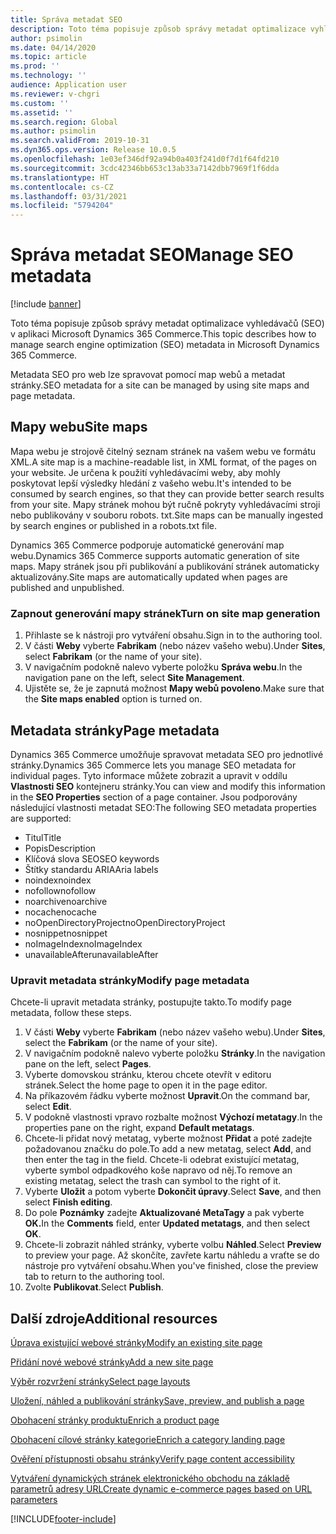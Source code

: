 ```yaml
---
title: Správa metadat SEO
description: Toto téma popisuje způsob správy metadat optimalizace vyhledávačů (SEO) v aplikaci Microsoft Dynamics 365 Commerce.
author: psimolin
ms.date: 04/14/2020
ms.topic: article
ms.prod: ''
ms.technology: ''
audience: Application user
ms.reviewer: v-chgri
ms.custom: ''
ms.assetid: ''
ms.search.region: Global
ms.author: psimolin
ms.search.validFrom: 2019-10-31
ms.dyn365.ops.version: Release 10.0.5
ms.openlocfilehash: 1e03ef346df92a94b0a403f241d0f7d1f64fd210
ms.sourcegitcommit: 3cdc42346bb653c13ab33a7142dbb7969f1f6dda
ms.translationtype: HT
ms.contentlocale: cs-CZ
ms.lasthandoff: 03/31/2021
ms.locfileid: "5794204"
---
```

# <a name="manage-seo-metadata"></a><span data-ttu-id="1b5d0-103">Správa metadat SEO</span><span class="sxs-lookup"><span data-stu-id="1b5d0-103">Manage SEO metadata</span></span>

[!include [banner](includes/banner.md)]

<span data-ttu-id="1b5d0-104">Toto téma popisuje způsob správy metadat optimalizace vyhledávačů (SEO) v aplikaci Microsoft Dynamics 365 Commerce.</span><span class="sxs-lookup"><span data-stu-id="1b5d0-104">This topic describes how to manage search engine optimization (SEO) metadata in Microsoft Dynamics 365 Commerce.</span></span>

<span data-ttu-id="1b5d0-105">Metadata SEO pro web lze spravovat pomocí map webů a metadat stránky.</span><span class="sxs-lookup"><span data-stu-id="1b5d0-105">SEO metadata for a site can be managed by using site maps and page metadata.</span></span>
    
## <a name="site-maps"></a><span data-ttu-id="1b5d0-106">Mapy webu</span><span class="sxs-lookup"><span data-stu-id="1b5d0-106">Site maps</span></span>

<span data-ttu-id="1b5d0-107">Mapa webu je strojově čitelný seznam stránek na vašem webu ve formátu XML.</span><span class="sxs-lookup"><span data-stu-id="1b5d0-107">A site map is a machine-readable list, in XML format, of the pages on your website.</span></span> <span data-ttu-id="1b5d0-108">Je určena k použití vyhledávacími weby, aby mohly poskytovat lepší výsledky hledání z vašeho webu.</span><span class="sxs-lookup"><span data-stu-id="1b5d0-108">It's intended to be consumed by search engines, so that they can provide better search results from your site.</span></span> <span data-ttu-id="1b5d0-109">Mapy stránek mohou být ručně pokryty vyhledávacími stroji nebo publikovány v souboru robots. txt.</span><span class="sxs-lookup"><span data-stu-id="1b5d0-109">Site maps can be manually ingested by search engines or published in a robots.txt file.</span></span>

<span data-ttu-id="1b5d0-110">Dynamics 365 Commerce podporuje automatické generování map webu.</span><span class="sxs-lookup"><span data-stu-id="1b5d0-110">Dynamics 365 Commerce supports automatic generation of site maps.</span></span> <span data-ttu-id="1b5d0-111">Mapy stránek jsou při publikování a publikování stránek automaticky aktualizovány.</span><span class="sxs-lookup"><span data-stu-id="1b5d0-111">Site maps are automatically updated when pages are published and unpublished.</span></span>

### <a name="turn-on-site-map-generation"></a><span data-ttu-id="1b5d0-112">Zapnout generování mapy stránek</span><span class="sxs-lookup"><span data-stu-id="1b5d0-112">Turn on site map generation</span></span>

1. <span data-ttu-id="1b5d0-113">Přihlaste se k nástroji pro vytváření obsahu.</span><span class="sxs-lookup"><span data-stu-id="1b5d0-113">Sign in to the authoring tool.</span></span>
1. <span data-ttu-id="1b5d0-114">V části **Weby** vyberte **Fabrikam** (nebo název vašeho webu).</span><span class="sxs-lookup"><span data-stu-id="1b5d0-114">Under **Sites**, select **Fabrikam** (or the name of your site).</span></span>
1. <span data-ttu-id="1b5d0-115">V navigačním podokně nalevo vyberte položku **Správa webu**.</span><span class="sxs-lookup"><span data-stu-id="1b5d0-115">In the navigation pane on the left, select **Site Management**.</span></span>
1. <span data-ttu-id="1b5d0-116">Ujistěte se, že je zapnutá možnost **Mapy webů povoleno**.</span><span class="sxs-lookup"><span data-stu-id="1b5d0-116">Make sure that the **Site maps enabled** option is turned on.</span></span>

## <a name="page-metadata"></a><span data-ttu-id="1b5d0-117">Metadata stránky</span><span class="sxs-lookup"><span data-stu-id="1b5d0-117">Page metadata</span></span>

<span data-ttu-id="1b5d0-118">Dynamics 365 Commerce umožňuje spravovat metadata SEO pro jednotlivé stránky.</span><span class="sxs-lookup"><span data-stu-id="1b5d0-118">Dynamics 365 Commerce lets you manage SEO metadata for individual pages.</span></span> <span data-ttu-id="1b5d0-119">Tyto informace můžete zobrazit a upravit v oddílu **Vlastnosti SEO** kontejneru stránky.</span><span class="sxs-lookup"><span data-stu-id="1b5d0-119">You can view and modify this information in the **SEO Properties** section of a page container.</span></span> <span data-ttu-id="1b5d0-120">Jsou podporovány následující vlastnosti metadat SEO:</span><span class="sxs-lookup"><span data-stu-id="1b5d0-120">The following SEO metadata properties are supported:</span></span>

- <span data-ttu-id="1b5d0-121">Titul</span><span class="sxs-lookup"><span data-stu-id="1b5d0-121">Title</span></span>
- <span data-ttu-id="1b5d0-122">Popis</span><span class="sxs-lookup"><span data-stu-id="1b5d0-122">Description</span></span>
- <span data-ttu-id="1b5d0-123">Klíčová slova SEO</span><span class="sxs-lookup"><span data-stu-id="1b5d0-123">SEO keywords</span></span>
- <span data-ttu-id="1b5d0-124">Štítky standardu ARIA</span><span class="sxs-lookup"><span data-stu-id="1b5d0-124">Aria labels</span></span>
- <span data-ttu-id="1b5d0-125">noindex</span><span class="sxs-lookup"><span data-stu-id="1b5d0-125">noindex</span></span>
- <span data-ttu-id="1b5d0-126">nofollow</span><span class="sxs-lookup"><span data-stu-id="1b5d0-126">nofollow</span></span>
- <span data-ttu-id="1b5d0-127">noarchive</span><span class="sxs-lookup"><span data-stu-id="1b5d0-127">noarchive</span></span>
- <span data-ttu-id="1b5d0-128">nocache</span><span class="sxs-lookup"><span data-stu-id="1b5d0-128">nocache</span></span>
- <span data-ttu-id="1b5d0-129">noOpenDirectoryProject</span><span class="sxs-lookup"><span data-stu-id="1b5d0-129">noOpenDirectoryProject</span></span>
- <span data-ttu-id="1b5d0-130">nosnippet</span><span class="sxs-lookup"><span data-stu-id="1b5d0-130">nosnippet</span></span>
- <span data-ttu-id="1b5d0-131">noImageIndex</span><span class="sxs-lookup"><span data-stu-id="1b5d0-131">noImageIndex</span></span>
- <span data-ttu-id="1b5d0-132">unavailableAfter</span><span class="sxs-lookup"><span data-stu-id="1b5d0-132">unavailableAfter</span></span>

### <a name="modify-page-metadata"></a><span data-ttu-id="1b5d0-133">Upravit metadata stránky</span><span class="sxs-lookup"><span data-stu-id="1b5d0-133">Modify page metadata</span></span>

<span data-ttu-id="1b5d0-134">Chcete-li upravit metadata stránky, postupujte takto.</span><span class="sxs-lookup"><span data-stu-id="1b5d0-134">To modify page metadata, follow these steps.</span></span>

1. <span data-ttu-id="1b5d0-135">V části **Weby** vyberte **Fabrikam** (nebo název vašeho webu).</span><span class="sxs-lookup"><span data-stu-id="1b5d0-135">Under **Sites**, select the **Fabrikam** (or the name of your site).</span></span>
1. <span data-ttu-id="1b5d0-136">V navigačním podokně nalevo vyberte položku **Stránky**.</span><span class="sxs-lookup"><span data-stu-id="1b5d0-136">In the navigation pane on the left, select **Pages**.</span></span>
1. <span data-ttu-id="1b5d0-137">Vyberte domovskou stránku, kterou chcete otevřít v editoru stránek.</span><span class="sxs-lookup"><span data-stu-id="1b5d0-137">Select the home page to open it in the page editor.</span></span>
1. <span data-ttu-id="1b5d0-138">Na příkazovém řádku vyberte možnost **Upravit**.</span><span class="sxs-lookup"><span data-stu-id="1b5d0-138">On the command bar, select **Edit**.</span></span>
1. <span data-ttu-id="1b5d0-139">V podokně vlastnosti vpravo rozbalte možnost **Výchozí metatagy**.</span><span class="sxs-lookup"><span data-stu-id="1b5d0-139">In the properties pane on the right, expand **Default metatags**.</span></span>
1. <span data-ttu-id="1b5d0-140">Chcete-li přidat nový metatag, vyberte možnost **Přidat** a poté zadejte požadovanou značku do pole.</span><span class="sxs-lookup"><span data-stu-id="1b5d0-140">To add a new metatag, select **Add**, and then enter the tag in the field.</span></span> <span data-ttu-id="1b5d0-141">Chcete-li odebrat existující metatag, vyberte symbol odpadkového koše napravo od něj.</span><span class="sxs-lookup"><span data-stu-id="1b5d0-141">To remove an existing metatag, select the trash can symbol to the right of it.</span></span>
1. <span data-ttu-id="1b5d0-142">Vyberte **Uložit** a potom vyberte **Dokončit úpravy**.</span><span class="sxs-lookup"><span data-stu-id="1b5d0-142">Select **Save**, and then select **Finish editing**.</span></span>
1. <span data-ttu-id="1b5d0-143">Do pole **Poznámky** zadejte **Aktualizované MetaTagy** a pak vyberte **OK.**</span><span class="sxs-lookup"><span data-stu-id="1b5d0-143">In the **Comments** field, enter **Updated metatags**, and then select **OK**.</span></span>
1. <span data-ttu-id="1b5d0-144">Chcete-li zobrazit náhled stránky, vyberte volbu **Náhled**.</span><span class="sxs-lookup"><span data-stu-id="1b5d0-144">Select **Preview** to preview your page.</span></span> <span data-ttu-id="1b5d0-145">Až skončíte, zavřete kartu náhledu a vraťte se do nástroje pro vytváření obsahu.</span><span class="sxs-lookup"><span data-stu-id="1b5d0-145">When you've finished, close the preview tab to return to the authoring tool.</span></span>
1. <span data-ttu-id="1b5d0-146">Zvolte **Publikovat**.</span><span class="sxs-lookup"><span data-stu-id="1b5d0-146">Select **Publish**.</span></span>

## <a name="additional-resources"></a><span data-ttu-id="1b5d0-147">Další zdroje</span><span class="sxs-lookup"><span data-stu-id="1b5d0-147">Additional resources</span></span>

[<span data-ttu-id="1b5d0-148">Úprava existující webové stránky</span><span class="sxs-lookup"><span data-stu-id="1b5d0-148">Modify an existing site page</span></span>](modify-existing-page.md)

[<span data-ttu-id="1b5d0-149">Přidání nové webové stránky</span><span class="sxs-lookup"><span data-stu-id="1b5d0-149">Add a new site page</span></span>](add-new-page.md)

[<span data-ttu-id="1b5d0-150">Výběr rozvržení stránky</span><span class="sxs-lookup"><span data-stu-id="1b5d0-150">Select page layouts</span></span>](select-page-layouts.md)

[<span data-ttu-id="1b5d0-151">Uložení, náhled a publikování stránky</span><span class="sxs-lookup"><span data-stu-id="1b5d0-151">Save, preview, and publish a page</span></span>](save-preview-publish-page.md)

[<span data-ttu-id="1b5d0-152">Obohacení stránky produktu</span><span class="sxs-lookup"><span data-stu-id="1b5d0-152">Enrich a product page</span></span>](enrich-product-page.md)

[<span data-ttu-id="1b5d0-153">Obohacení cílové stránky kategorie</span><span class="sxs-lookup"><span data-stu-id="1b5d0-153">Enrich a category landing page</span></span>](enrich-category-page.md)

[<span data-ttu-id="1b5d0-154">Ověření přístupnosti obsahu stránky</span><span class="sxs-lookup"><span data-stu-id="1b5d0-154">Verify page content accessibility</span></span>](verify-accessibility.md)

[<span data-ttu-id="1b5d0-155">Vytváření dynamických stránek elektronického obchodu na základě parametrů adresy URL</span><span class="sxs-lookup"><span data-stu-id="1b5d0-155">Create dynamic e-commerce pages based on URL parameters</span></span>](create-dynamic-pages.md)


[!INCLUDE[footer-include](../includes/footer-banner.md)]
